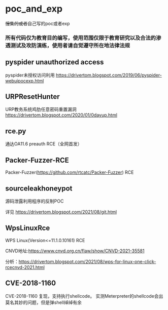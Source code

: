 # poc_and_exp
~~搜集的或者~~自己写的poc或者exp
### 所有代码仅为教育目的编写，使用范围仅限于教育研究以及合法的渗透测试及攻防演练，使用者请自觉遵守所在地法律法规

## pyspider unauthorized access
pyspider未授权访问利用
https://drivertom.blogspot.com/2019/06/pyspider-webuipocexp.html

## URPResetHunter
URP教务系统鸡肋任意密码重置漏洞
https://drivertom.blogspot.com/2020/01/0dayup.html

## rce.py
通达OA11.6 preauth RCE（全网首发）

## Packer-Fuzzer-RCE
Packer-Fuzzer(https://github.com/rtcatc/Packer-Fuzzer) RCE 

## sourceleakhoneypot
源码泄露利用程序的反制POC

详见 https://drivertom.blogspot.com/2021/08/git.html

## WpsLinuxRce
WPS Linux(Version<=11.1.0.10161) RCE 

CNVD地址:https://www.cnvd.org.cn/flaw/show/CNVD-2021-35581

分析：https://drivertom.blogspot.com/2021/08/wps-for-linux-one-click-rcecnvd-2021.html

## CVE-2018-1160
CVE-2018-1160 复现，支持执行shellcode。
实测Meterpreter的shellcode会出莫名其妙的问题，但是弹shell绰绰有余
